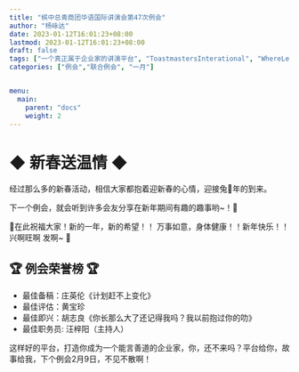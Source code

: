 ```yaml
---
title: "槟中总青商团华语国际讲演会第47次例会"
author: "杨咏达"
date: 2023-01-12T16:01:23+08:00
lastmod: 2023-01-12T16:01:23+08:00
draft: false
tags: ["一个真正属于企业家的讲演平台", "ToastmastersInterational", "WhereLeadersAreMade", "庄英伦", "黄宝珍", "胡志良", "汪梓阳"]
categories: ["例会","联合例会", "一月"]


menu:
  main:
    parent: "docs"
    weight: 2
---
```






# ◆ 新春送温情 ◆
经过那么多的新春活动，相信大家都抱着迎新春的心情，迎接兔🐰年的到来。

下一个例会，就会听到许多会友分享在新年期间有趣的趣事哟~！🤣

🧧在此祝福大家！新的一年，新的希望！！ 万事如意，身体健康！！新年快乐！！
兴啊旺啊 发啊~ 🥳

## 🏆 例会荣誉榜 🏆

- 最佳备稿：庄英伦《计划赶不上变化》
- 最佳评估：黄宝珍
- 最佳即兴：胡志良《你长那么大了还记得我吗？我以前抱过你的叻》
- 最佳职务员: 汪梓阳（主持人）

这样好的平台，打造你成为一个能言善道的企业家，你，还不来吗？平台给你，故事给我，下个例会2月9日，不见不散啊！



